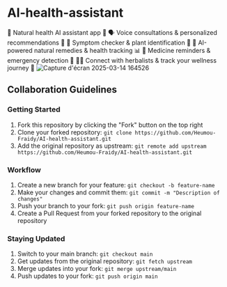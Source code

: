 # AI-health-assistant

🌿 Natural health AI assistant app 🤖 🗣️ Voice consultations &amp; personalized recommendations 🌱 📱 Symptom checker &amp; plant identification 📸 🧠 AI-powered natural remedies &amp; health tracking 📊 🔔 Medicine reminders &amp; emergency detection 🚨 👩‍⚕️ Connect with herbalists &amp; track your wellness journey 🌻
![Capture d'écran 2025-03-14 164526](https://github.com/user-attachments/assets/d15502b0-c753-432f-9b87-7d55ed29e8f2)
## Collaboration Guidelines

### Getting Started
1. Fork this repository by clicking the "Fork" button on the top right
2. Clone your forked repository: `git clone https://github.com/Heumou-Fraidy/AI-health-assistant.git`
3. Add the original repository as upstream: `git remote add upstream https://github.com/Heumou-Fraidy/AI-health-assistant.git`

### Workflow
1. Create a new branch for your feature: `git checkout -b feature-name`
2. Make your changes and commit them: `git commit -m "Description of changes"`
3. Push your branch to your fork: `git push origin feature-name`
4. Create a Pull Request from your forked repository to the original repository

### Staying Updated
1. Switch to your main branch: `git checkout main`
2. Get updates from the original repository: `git fetch upstream`
3. Merge updates into your fork: `git merge upstream/main`
4. Push updates to your fork: `git push origin main`
